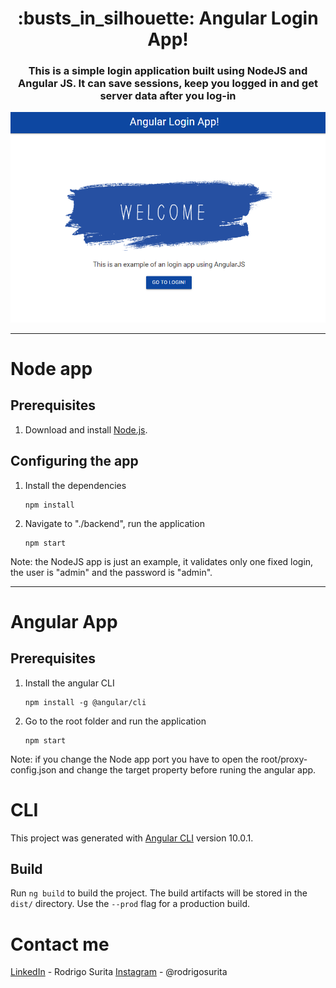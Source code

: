 
<h1 align="center" style="border-bottom: none;">:busts_in_silhouette: Angular Login App!</h1>
<h3 align="center">This is a simple login application built using NodeJS and Angular JS. It can save sessions, keep you logged in and get server data after you log-in</h3>

![Demo](https://github.com/rodrigosurita/angular-login/blob/master/images/home.PNG?raw=true)

---------------------------------------------------------------

# Node app

## Prerequisites

1. Download and install [Node.js](https://nodejs.org/en/).

## Configuring the app

1. Install the dependencies

    ```
    npm install
    ```

2. Navigate to "./backend", run the application

    ```
    npm start
    ```

Note: the NodeJS app is just an example, it validates only one fixed login, the user is "admin" and the password is "admin".

---------------------------------------------------------------

# Angular App

## Prerequisites

1. Install the angular CLI

    ```
    npm install -g @angular/cli
    ```
    
2. Go to the root folder and run the application

    ```
    npm start
    ```

Note: if you change the Node app port you have to open the root/proxy-config.json and change the target property before runing the angular app.

# CLI

This project was generated with [Angular CLI](https://github.com/angular/angular-cli) version 10.0.1.

## Build

Run `ng build` to build the project. The build artifacts will be stored in the `dist/` directory. Use the `--prod` flag for a production build.

# Contact me

[LinkedIn](https://www.linkedin.com/in/rodrigosurita/) - Rodrigo Surita
[Instagram](https://www.instagram.com/rodrigosurita/) - @rodrigosurita
